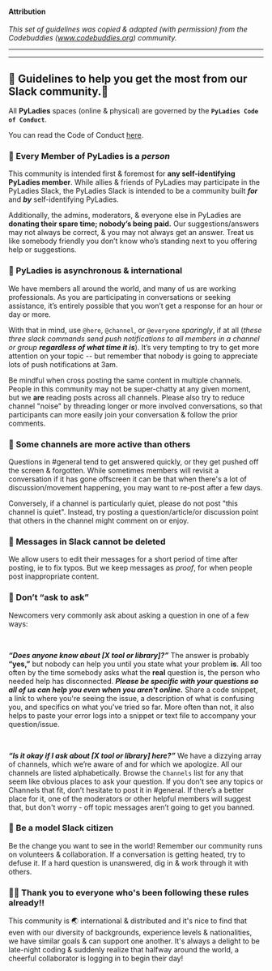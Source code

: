 #### Attribution

_This set of guidelines was copied & adapted (_with permission_) from the Codebuddies (www.codebuddies.org) community._  

______________________________________
______________________________________



## :star2: Guidelines to help you get the most from our Slack community.:star2: 

All **PyLadies** spaces (online & physical) are governed by the **`PyLadies Code of Conduct`**.

You can read the Code of Conduct [here](https://www.pyladies.com/CodeOfConduct/).



###  :star2: Every Member of PyLadies is a _**person**_

This community is intended first & foremost for **any self-identifying PyLadies member**. While allies & friends of PyLadies may participate in the PyLadies Slack,  the PyLadies Slack is intended to be a community built _**for**_ and _**by**_ self-identifying PyLadies.

Additionally, the admins, moderators, & everyone else in PyLadies are **donating their spare time; nobody’s being paid.**  Our suggestions/answers may not always be correct, & you may not always get an answer. Treat us like somebody friendly you don’t know who’s standing next to you offering help or suggestions.



### :star2: PyLadies is asynchronous & international

We have members all around the world, and many of us are working professionals. As you are participating in conversations or seeking assistance, it’s entirely possible that you won’t get a response for an hour or day or more. 

With that in mind, use  `@here`, `@channel`, or `@everyone` _sparingly_, if at all (_these three slack commands send push notifications to all members in a channel or group **regardless of what time it is**_).  It’s very tempting to try to get more attention on your topic -- but remember that nobody is going to appreciate  lots of push notifications at 3am.

Be mindful when cross posting the same content in multiple channels. People in this community may not be super-chatty at any given moment, but we **are** reading posts across all channels.  Please also try to reduce channel "noise" by threading longer or more involved conversations, so that participants can more easily join your conversation & follow the prior comments.



### :star2: Some channels are more active than others
Questions in #general tend to get answered quickly, or they get pushed off the screen & forgotten. While sometimes members will revisit a conversation if it has gone offscreen it can be that when there's a lot of discussion/movement happening, you may want to re-post after a few days.

Conversely, if a channel is particularly quiet, please do not post "this channel is quiet".  Instead, try posting a question/article/or discussion point that others in the channel might comment on or enjoy.


### :star2: Messages in Slack cannot be deleted

We allow users to edit their messages for a short period of time after posting, ie to fix typos. But we keep messages as *proof*, for when people post inappropriate content.


### :star2: Don’t “ask to ask”
Newcomers very commonly ask about asking a question in one of a few ways:

<br>

_**“Does anyone know about [X tool or library]?”**_
The answer is probably **“yes,”** but nobody can help you until you state what your problem **is**. All too often by the time somebody asks what the **real** question is, the person who needed help has disconnected. _**Please be specific with your questions so all of us can help you even when you aren't online.**_ Share a code snippet, a link to where you're seeing the issue, a description of what is confusing you, and specifics on what you've tried so far.  More often than not, it also helps to paste your error logs into a snippet or text file  to accompany your question/issue.  

<br>

_**“Is it okay if I ask about [X tool or library] here?”**_
We have a dizzying array of channels, which we’re aware of and for which we apologize. All our channels are listed alphabetically. Browse the `Channels` list for any that seem like obvious places to ask your question. If you don’t see any topics or Channels that fit, don’t hesitate to post it in #general.  If there’s a better place for it, one of the moderators or other helpful members will suggest that, but don't worry - off topic messages aren’t going to get you banned.



### :star2: Be a model Slack citizen

Be the change you want to see in the world! Remember our community runs on volunteers & collaboration. If a conversation is getting heated, try to defuse it. If a hard question is unanswered, dig in & work through it with others. 



### :star2::star2: Thank you to everyone who's been following these rules already!!

This community is :earth_asia: international & distributed and it's nice to find that even with our diversity of backgrounds,  experience levels & nationalities, we have similar goals & can support one another. It's always a delight to be late-night coding & suddenly realize that halfway around the world, a cheerful collaborator is logging in to begin their day!
